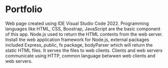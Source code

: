 # Portfolio
Web page created using IDE Visual Studio Code 2022.
Programming languages like HTML, CSS, Boostrap,
JavaScript are the basic component of this app.
Node.js used to return the HTML contents from the web server.
Install the web application framework for Node.js, 
external packages included Express,.public, fs package,
bodyParser which will return the static HTML files.
It serves the files to web clients.
Clients and web servers communicate using HTTP,
common language betwwen web clients and web servers.
